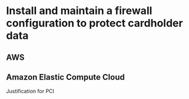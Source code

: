 # Install and maintain a firewall configuration to protect cardholder data
## AWS

## Amazon Elastic Compute Cloud
Justification for PCI  
